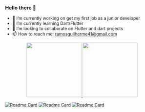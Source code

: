 ### Hello there 👋

- 🔭 I’m currently working on get my first job as a junior developer
- 🌱 I’m currently learning Dart/Flutter
- 👯 I’m looking to collaborate on Flutter and dart projects
- 📫 How to reach me: ramosguilherme41@gmail.com

<div align="center">
  <a href="https://github.com/fonsecguilherme">
  <img height="180em" src="https://github-readme-stats.vercel.app/api?username=fonsecguilherme&show_icons=true&theme=vision-friendly-dark&include_all_commits=true&count_private=true"/>
  <img height="180em" src="https://github-readme-stats.vercel.app/api/top-langs/?username=fonsecguilherme&layout=compact&langs_count=7&theme=vision-friendly-dark"/>
</div>

  [![Readme Card](https://github-readme-stats.vercel.app/api/pin/?username=fonsecguilherme&repo=Dart_Projetos&theme=vision-friendly-dark&hide_dorder=false)](https://github.com/fonsecguilherme/Dart_Projetos)
  [![Readme Card](https://github-readme-stats.vercel.app/api/pin/?username=fonsecguilherme&repo=app_turismo&theme=vision-friendly-dark&hide_dorder=false)](https://github.com/fonsecguilherme/app_turismo)
  [![Readme Card](https://github-readme-stats.vercel.app/api/pin/?username=fonsecguilherme&repo=Java&theme=vision-friendly-dark&hide_dorder=false)](https://github.com/fonsecguilherme/Java)
